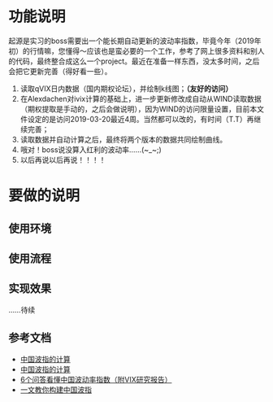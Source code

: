 # 功能说明
起源是实习的boss需要出一个能长期自动更新的波动率指数，毕竟今年（2019年初）的行情嘛，您懂得～应该也是蛮必要的一个工作，参考了网上很多资料和别人的代码，最终整合成这么一个project。最近在准备一样东西，没太多时间，之后会把它更新完善（得好看一些）。

1. 读取qVIX日内数据（国内期权论坛），并绘制k线图；**（友好的访问）**
2. 在Alexdachen对ivix计算的基础上，进一步更新修改成自动从WIND读取数据（期权提取是手动的，之后会做说明），因为WIND的访问限量设置，目前本文件设定的是访问2019-03-20最近4周。当然都可以改的，有时间（T.T）再继续完善；
3. 读取数据并自动计算之后，最终将两个版本的数据共同绘制曲线。
4. 哦对！boss说没算入红利的波动率……(~_~;)
5. 以后再说以后再说！！！！

# 要做的说明
## 使用环境
## 使用流程
## 实现效果
……待续


## 参考文档
- [中国波指的计算](https://github.com/Alexdachen/ivix)
- [中国波指的计算](https://zhuanlan.zhihu.com/p/39970157)
- [6个问答看懂中国波动率指数（附VIX研究报告）](https://xueqiu.com/3324466906/77163196)
- [一文教你构建中国波指](https://zhuanlan.zhihu.com/p/34101975)